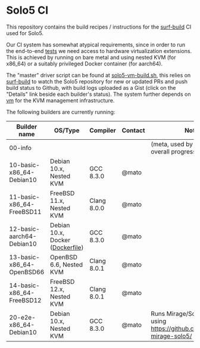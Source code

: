 # Solo5 CI

This repository contains the build recipes / instructions for the
[surf-build](https://github.com/surf-build/surf) CI used for Solo5.

Our CI system has somewhat atypical requirements, since in order to run the
end-to-end [tests](https://github.com/Solo5/solo5/tree/master/tests) we need
access to hardware virtualization extensions. This is achieved by running on
bare metal and using nested KVM (for x86\_64) or a suitably privileged Docker
container (for aarch64).

The "master" driver script can be found at
[solo5-vm-build.sh](scripts/solo5-vm-build.sh), this relies on
[surf-build](https://github.com/surf-build/surf) to watch the Solo5 repository
for new or updated PRs and push build status to Github, with build logs
uploaded as a Gist (click on the "Details" link beside each builder's status).
The system further depends on [vm](https://github.com/roburio/vm) for the KVM
management infrastructure.

The following builders are currently running:

| Builder name                  | OS/Type | Compiler | Contact | Notes |
| ------------                  | ------- | -------- | ------- | ----- |
| 00-info                       |         |          |         | (meta, used by CI system for overall progress)
| 10-basic-x86\_64-Debian10     | Debian 10.x, Nested KVM | GCC 8.3.0 | @mato | |
| 11-basic-x86\_64-FreeBSD11    | FreeBSD 11.x, Nested KVM | Clang 8.0.0 | @mato | |
| 12-basic-aarch64-Debian10     | Debian 10.x, Docker ([Dockerfile](any-Debian10-gcc830/Dockerfile)) | GCC 8.3.0 | @mato | |
| 13-basic-x86\_64-OpenBSD66    | OpenBSD 6.6, Nested KVM | Clang 8.0.1 | @mato | |
| 14-basic-x86\_64-FreeBSD12    | FreeBSD 12.x, Nested KVM | Clang 8.0.1 | @mato | |
| 20-e2e-x86\_64-Debian10       | Debian 10.x, Nested KVM | GCC 8.3.0 | @mato | Runs Mirage/Solo5 E2E tests using https://github.com/mato/e2e-mirage-solo5/
